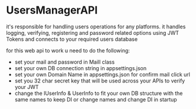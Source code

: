 # UsersManagerAPI
it's responsible for handling users operations for any platforms. it handles logging, verifying, registering and password related options using JWT Tokens and connects to your required users database

for this web api to work u need to do the following:
- set your mail and password in Maill class
- set your own DB connection string in appsettings.json
- set your own Domain Name in appsettings.json for confirm mail click url
- set you 32 char secret key that will be used across your APIs to verify your JWT
- change the IUserInfo & UserInfo to fit your own DB structure with the same names to keep DI or change names and change DI in startup

